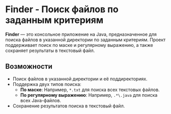 # Finder - Поиск файлов по заданным критериям

**Finder** — это консольное приложение на Java, предназначенное для поиска файлов в указанной директории по заданным критериям. Проект поддерживает поиск по маске и регулярному выражению, а также сохраняет результаты в текстовый файл.

## Возможности

- Поиск файлов в указанной директории и её поддиректориях.
- Поддержка двух типов поиска:
  - **По маске**: Например, `*.txt` для поиска всех текстовых файлов.
  - **По регулярному выражению**: Например, `.*\.java` для поиска всех Java-файлов.
- Сохранение результатов поиска в текстовый файл.
